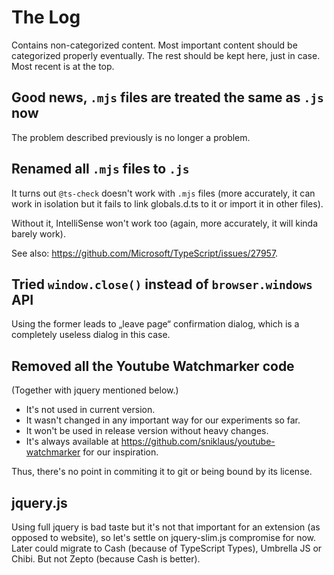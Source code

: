 The Log
===

Contains non-categorized content.
Most important content should be categorized properly eventually.
The rest should be kept here, just in case.
Most recent is at the top.

Good news, `.mjs` files are treated the same as `.js` now
---

The problem described previously is no longer a problem.

Renamed all `.mjs` files to `.js`
---

It turns out `@ts-check` doesn't work with `.mjs` files
(more accurately, it can work in isolation but it fails to link globals.d.ts to it or import it in other files).

Without it, IntelliSense won't work too (again, more accurately, it will kinda barely work).

See also: <https://github.com/Microsoft/TypeScript/issues/27957>.

Tried `window.close()` instead of `browser.windows` API
---

Using the former leads to „leave page“ confirmation dialog,
which is a completely useless dialog in this case.

Removed all the Youtube Watchmarker code
---

(Together with jquery mentioned below.)

- It's not used in current version.
- It wasn't changed in any important way for our experiments so far.
- It won't be used in release version without heavy changes.
- It's always available at <https://github.com/sniklaus/youtube-watchmarker> for our inspiration.

Thus, there's no point in commiting it to git or being bound by its license.

jquery.js
---

Using full jquery is bad taste but it's not that important for an extension (as opposed to website),
so let's settle on jquery-slim.js compromise for now.
Later could migrate to Cash (because of TypeScript Types), Umbrella JS or Chibi.
But not Zepto (because Cash is better).
